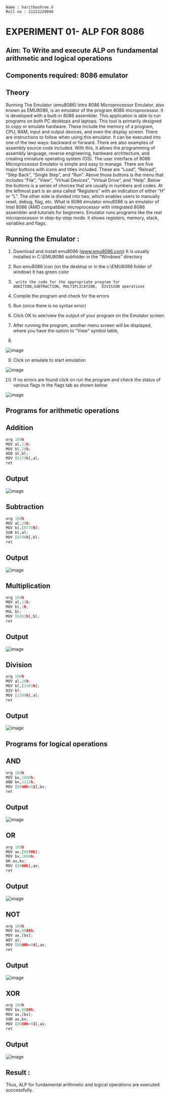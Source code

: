 ```
Name : harithashree.V
Roll no : 21222220046
```
# EXPERIMENT 01- ALP FOR 8086

## Aim: To Write and execute ALP on fundamental arithmetic and logical operations
## Components required: 8086  emulator 
## Theory 
Running The Emulator (emu8086) Intro 8086 Microprocessor Emulator, also known as EMU8086, is an emulator of the program 8086 microprocessor. It is developed with a built-in 8086 assembler. This application is able to run programs on both PC desktops and laptops. This tool is primarily designed to copy or emulate hardware. These include the memory of a program, CPU, RAM, input and output devices, and even the display screen. There are instructions to follow when using this emulator. It can be executed into one of the two ways: backward or forward. There are also examples of assembly source code included. With this, it allows the programming of assembly language, reverse engineering, hardware architecture, and creating miniature operating system (OS). The user interface of 8086 Microprocessor Emulator is simple and easy to manage. There are five major buttons with icons and titles included. These are “Load”, “Reload”, “Step Back”, “Single Step”, and “Run”. Above those buttons is the menu that includes “File”, “View”, “Virtual Devices”, “Virtual Drive”, and “Help”. Below the buttons is a series of choices that are usually in numbers and codes. At the leftmost part is an area called “Registers” with an indication of either “H” or “L”. The other side is divided into two, which enables users to manually reset, debug, flag, etc. What is 8086 emulator emu8086 is an emulator of Intel 8086 (AMD compatible) microprocessor with integrated 8086 assembler and tutorials for beginners. Emulator runs programs like the real microprocessor in step-by-step mode. it shows registers, memory, stack, variables and flags.


 ## Running the Emulator :
1.	Download and install emu8086 (www.emu8086.com) It is usually installed in C:\EMU8086 subfolder in the “Windows” directory
2.	  Run  emu8086 icon (on the desktop or in the c:\EMU8086 folder of window) It has green color 
 
 
3.		write the code for the appropriate program for ADDITION,SUBTRACTION, MULTIPLICATION,  DIVISION operations 

4.	 Compile the program and check for the errors 
5.	Run (once there is no syntax error) 

6.	Click OK to see/view the output of your program on the Emulator screen. 


7.	After running the program, another menu screen will be displayed, where you have the option to “View” symbol table,
8.	 


![image](https://user-images.githubusercontent.com/36288975/189273263-d65baae9-4b8f-4723-afb3-c0ffa4052b04.png)











9.	Click on emulate to start emulation 








![image](https://user-images.githubusercontent.com/36288975/189273273-9bb36ec1-e2e8-4892-8d35-37707332bfdc.png)








10.	If no errors are found click on run the program and check the status of various flags in the flags tab as shown below 






![image](https://user-images.githubusercontent.com/36288975/189273277-113a2a33-4a40-4ff8-95a5-ecd3a1f504fe.png)







## Programs for arithmetic  operations

## Addition  
```python
org 100h
MOV al,11h;
MOV bl,20h;
ADD al,bl;
MOV [6379h],al;
ret
```
## Output  
![image](https://github.com/haritha-venkat/EXPERIMENT--01-ALP-FOR-8086/assets/121285701/2f4a4c26-ace0-4190-a5df-743d377ef98f)
 
## Subtraction 
```python
org 100h
MOV al,20h;
MOV bl,[8778h];
SUB bl,al;
MOV [8798h],bl;
ret
```
## Output
![image](https://github.com/haritha-venkat/EXPERIMENT--01-ALP-FOR-8086/assets/121285701/bf5618e2-8cd9-4e29-9d63-2990ec7fea59)

## Multiplication
```python
org 100h
MOV al,13h;
MOV bl,2h;
MUL bl;
MOV [6063h],bl;
ret
```
 ## Output  
![image](https://github.com/haritha-venkat/EXPERIMENT--01-ALP-FOR-8086/assets/121285701/312d7774-c92f-464e-bce7-6e0ca079aa3f)

## Division
```python
org 100h
MOV al,26h;
MOV bl,[2369h];
DIV bl;
MOV [2399h],al;
ret
```
## Output  
![image](https://github.com/haritha-venkat/EXPERIMENT--01-ALP-FOR-8086/assets/121285701/3dd0595d-2c27-438c-a7e1-464482cce025)

## Programs for logical  operations

## AND
```python
org 100h
MOV bx,1000h;
AND bx,1111h;
MOV [0040h+02],bx;
ret
```
## Output 
![image](https://github.com/haritha-venkat/EXPERIMENT--01-ALP-FOR-8086/assets/121285701/3d79262b-852c-4cf5-945e-f716c7eb9562)

## OR
```python
org 100h
MOV ax,[0070h];
MOV bx,1000h;
OR ax,bx;
MOV [0060h],ax;
ret
```
## Output
![image](https://github.com/haritha-venkat/EXPERIMENT--01-ALP-FOR-8086/assets/121285701/81d69116-2bed-4210-900e-8708fa3a79de)

## NOT
```python
org 100h
MOV bx,0060h;
MOV ax,[bx]; 
NOT al;
MOV [0060h+04],ax;
ret
```
## Output
![image](https://github.com/haritha-venkat/EXPERIMENT--01-ALP-FOR-8086/assets/121285701/b475794e-267a-48da-a848-c3beb29afe7a)

## XOR
```python
org 100h
MOV bx,0050h;
MOV ax,[bx]; 
XOR ax,bx;
MOV [0050h+03],ax;
ret
```
## Output
![image](https://github.com/haritha-venkat/EXPERIMENT--01-ALP-FOR-8086/assets/121285701/0c430748-e36d-42c1-9bfc-2d3479ead80d)

## Result :
Thus, ALP for fundamental arithmetic and logical operations are executed successfully.
